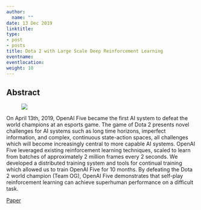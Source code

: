 ```yaml
---
author:
  name: ""
date: 13 Dec 2019
linktitle:
type:
- post
- posts
title: Dota 2 with Large Scale Deep Reinforcement Learning
eventname:
eventlocation:  
weight: 10
---
```


## Abstract

<figure>
  <img src="/images/DOTA.png" />
</figure>

On April 13th, 2019, OpenAI Five became the first AI system to defeat the world champions at an esports game. The game of Dota 2 presents novel challenges for AI systems such as long time horizons, imperfect information, and complex, continuous state-action spaces, all challenges which will become increasingly central to more capable AI systems. OpenAI Five leveraged existing reinforcement learning techniques, scaled to learn from batches of approximately 2 million frames every 2 seconds. We developed a distributed training system and tools for continual training which allowed us to train OpenAI Five for 10 months. By defeating the Dota 2 world champion (Team OG), OpenAI Five demonstrates that self-play reinforcement learning can achieve superhuman performance on a difficult task.

[Paper](https://arxiv.org/pdf/1912.06680.pdf)